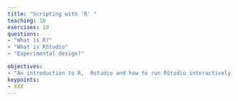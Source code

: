 ```yaml
---
title: "Scripting with 'R' "
teaching: 10
exercises: 10
questions:
- "What is R?"
- "What is RStudio"
- "Experimental design?"

objectives:
- "An introduction to R,  Rstudio and how to run RStudio interactively on a Nimbus instance"
keypoints:
- XXX
---
```

